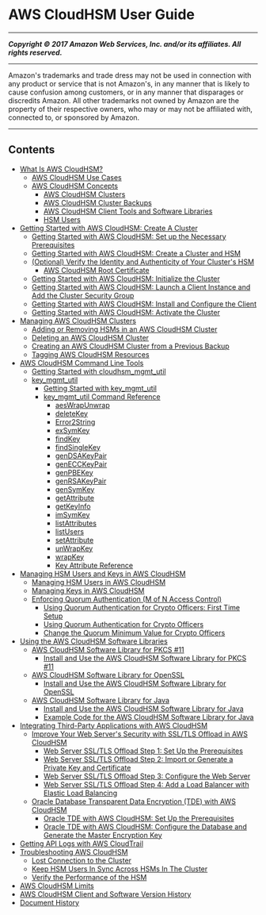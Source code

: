 # AWS CloudHSM User Guide

-----
*****Copyright &copy; 2017 Amazon Web Services, Inc. and/or its affiliates. All rights reserved.*****

-----
Amazon's trademarks and trade dress may not be used in 
     connection with any product or service that is not Amazon's, 
     in any manner that is likely to cause confusion among customers, 
     or in any manner that disparages or discredits Amazon. All other 
     trademarks not owned by Amazon are the property of their respective
     owners, who may or may not be affiliated with, connected to, or 
     sponsored by Amazon.

-----
## Contents
+ [What Is AWS CloudHSM?](introduction.md)
   + [AWS CloudHSM Use Cases](use-cases.md)
   + [AWS CloudHSM Concepts](concepts.md)
      + [AWS CloudHSM Clusters](clusters.md)
      + [AWS CloudHSM Cluster Backups](backups.md)
      + [AWS CloudHSM Client Tools and Software Libraries](client-tools-and-libraries.md)
      + [HSM Users](hsm-users.md)
+ [Getting Started with AWS CloudHSM: Create A Cluster](getting-started.md)
   + [Getting Started with AWS CloudHSM: Set up the Necessary Prerequisites](prerequisites.md)
   + [Getting Started with AWS CloudHSM: Create a Cluster and HSM](create-cluster-and-hsm.md)
   + [(Optional) Verify the Identity and Authenticity of Your Cluster's HSM](verify-hsm-identity.md)
      + [AWS CloudHSM Root Certificate](root-certificate.md)
   + [Getting Started with AWS CloudHSM: Initialize the Cluster](initialize-cluster.md)
   + [Getting Started with AWS CloudHSM: Launch a Client Instance and Add the Cluster Security Group](launch-client-instance.md)
   + [Getting Started with AWS CloudHSM: Install and Configure the Client](install-and-configure-client.md)
   + [Getting Started with AWS CloudHSM: Activate the Cluster](activate-cluster.md)
+ [Managing AWS CloudHSM Clusters](manage-clusters.md)
   + [Adding or Removing HSMs in an AWS CloudHSM Cluster](add-remove-hsm.md)
   + [Deleting an AWS CloudHSM Cluster](delete-cluster.md)
   + [Creating an AWS CloudHSM Cluster from a Previous Backup](create-cluster-from-backup.md)
   + [Tagging AWS CloudHSM Resources](tag-resources.md)
+ [AWS CloudHSM Command Line Tools](command-line-tools.md)
   + [Getting Started with cloudhsm_mgmt_util](cloudhsm_mgmt_util.md)
   + [key_mgmt_util](key_mgmt_util.md)
      + [Getting Started with key_mgmt_util](key_mgmt_util-getting-started.md)
      + [key_mgmt_util Command Reference](key_mgmt_util-reference.md)
         + [aesWrapUnwrap](key_mgmt_util-aesWrapUnwrap.md)
         + [deleteKey](key_mgmt_util-deleteKey.md)
         + [Error2String](key_mgmt_util-Error2String.md)
         + [exSymKey](key_mgmt_util-exSymKey.md)
         + [findKey](key_mgmt_util-findKey.md)
         + [findSingleKey](key_mgmt_util-findSingleKey.md)
         + [genDSAKeyPair](key_mgmt_util-genDSAKeyPair.md)
         + [genECCKeyPair](key_mgmt_util-genECCKeyPair.md)
         + [genPBEKey](key_mgmt_util-genPBEKey.md)
         + [genRSAKeyPair](key_mgmt_util-genRSAKeyPair.md)
         + [genSymKey](key_mgmt_util-genSymKey.md)
         + [getAttribute](key_mgmt_util-getAttribute.md)
         + [getKeyInfo](key_mgmt_util-getKeyInfo.md)
         + [imSymKey](key_mgmt_util-imSymKey.md)
         + [listAttributes](key_mgmt_util-listAttributes.md)
         + [listUsers](key_mgmt_util-listUsers.md)
         + [setAttribute](key_mgmt_util-setAttribute.md)
         + [unWrapKey](key_mgmt_util-unwrapKey.md)
         + [wrapKey](key_mgmt_util-wrapKey.md)
         + [Key Attribute Reference](key-attribute-table.md)
+ [Managing HSM Users and Keys in AWS CloudHSM](manage-hsm-users-and-keys.md)
   + [Managing HSM Users in AWS CloudHSM](manage-hsm-users.md)
   + [Managing Keys in AWS CloudHSM](manage-keys.md)
   + [Enforcing Quorum Authentication (M of N Access Control)](quorum-authentication.md)
      + [Using Quorum Authentication for Crypto Officers: First Time Setup](quorum-authentication-crypto-officers-first-time-setup.md)
      + [Using Quorum Authentication for Crypto Officers](quorum-authentication-crypto-officers.md)
      + [Change the Quorum Minimum Value for Crypto Officers](quorum-authentication-crypto-officers-change-minimum-value.md)
+ [Using the AWS CloudHSM Software Libraries](use-hsm.md)
   + [AWS CloudHSM Software Library for PKCS #11](pkcs11-library.md)
      + [Install and Use the AWS CloudHSM Software Library for PKCS #11](pkcs11-library-install.md)
   + [AWS CloudHSM Software Library for OpenSSL](openssl-library.md)
      + [Install and Use the AWS CloudHSM Software Library for OpenSSL](openssl-library-install.md)
   + [AWS CloudHSM Software Library for Java](java-library.md)
      + [Install and Use the AWS CloudHSM Software Library for Java](java-library-install.md)
      + [Example Code for the AWS CloudHSM Software Library for Java](java-library-sample.md)
+ [Integrating Third-Party Applications with AWS CloudHSM](third-party-applications.md)
   + [Improve Your Web Server's Security with SSL/TLS Offload in AWS CloudHSM](ssl-offload.md)
      + [Web Server SSL/TLS Offload Step 1: Set Up the Prerequisites](ssl-offload-prerequisites.md)
      + [Web Server SSL/TLS Offload Step 2: Import or Generate a Private Key and Certificate](ssl-offload-import-or-generate-private-key-and-certificate.md)
      + [Web Server SSL/TLS Offload Step 3: Configure the Web Server](ssl-offload-configure-web-server.md)
      + [Web Server SSL/TLS Offload Step 4: Add a Load Balancer with Elastic Load Balancing](ssl-offload-add-load-balancing.md)
   + [Oracle Database Transparent Data Encryption (TDE) with AWS CloudHSM](oracle-tde.md)
      + [Oracle TDE with AWS CloudHSM: Set Up the Prerequisites](oracle-tde-prerequisites.md)
      + [Oracle TDE with AWS CloudHSM: Configure the Database and Generate the Master Encryption Key](oracle-tde-configure-database-and-generate-master-key.md)
+ [Getting API Logs with AWS CloudTrail](get-api-logs-using-cloudtrail.md)
+ [Troubleshooting AWS CloudHSM](troubleshooting.md)
   + [Lost Connection to the Cluster](troubleshooting-lost-connection.md)
   + [Keep HSM Users In Sync Across HSMs In The Cluster](troubleshooting-keep-hsm-users-in-sync.md)
   + [Verify the Performance of the HSM](troubleshooting-verify-hsm-performance.md)
+ [AWS CloudHSM Limits](limits.md)
+ [AWS CloudHSM Client and Software Version History](client-and-software-version-history.md)
+ [Document History](document-history.md)